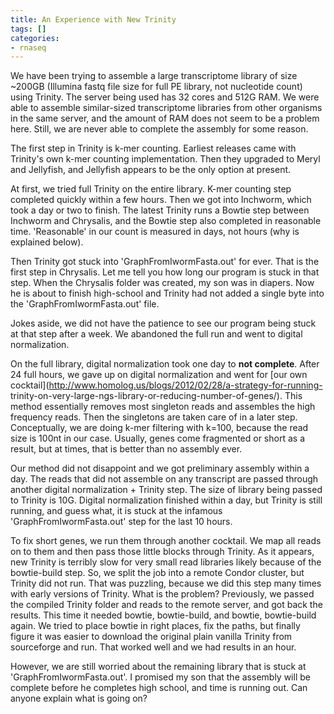 ```yaml
---
title: An Experience with New Trinity
tags: []
categories:
- rnaseq
---
```

We have been trying to assemble a large transcriptome library of size ~200GB
(Illumina fastq file size for full PE library, not nucleotide count) using
Trinity. The server being used has 32 cores and 512G RAM. We were able to
assemble similar-sized transcriptome libraries from other organisms in the
same server, and the amount of RAM does not seem to be a problem here. Still,
we are never able to complete the assembly for some reason.
<!--more-->

The first step in Trinity is k-mer counting. Earliest releases came with
Trinity's own k-mer counting implementation. Then they upgraded to Meryl and
Jellyfish, and Jellyfish appears to be the only option at present.

At first, we tried full Trinity on the entire library. K-mer counting step
completed quickly within a few hours. Then we got into Inchworm, which took a
day or two to finish. The latest Trinity runs a Bowtie step between Inchworm
and Chrysalis, and the Bowtie step also completed in reasonable time.
'Reasonable' in our count is measured in days, not hours (why is explained
below).

Then Trinity got stuck into 'GraphFromIwormFasta.out' for ever. That is the
first step in Chrysalis. Let me tell you how long our program is stuck in that
step. When the Chrysalis folder was created, my son was in diapers. Now he is
about to finish high-school and Trinity had not added a single byte into the
'GraphFromIwormFasta.out' file.

Jokes aside, we did not have the patience to see our program being stuck at
that step after a week. We abandoned the full run and went to digital
normalization.

On the full library, digital normalization took one day to **not complete**.
After 24 full hours, we gave up on digital normalization and went for [our own
cocktail](http://www.homolog.us/blogs/2012/02/28/a-strategy-for-running-
trinity-on-very-large-ngs-library-or-reducing-number-of-genes/). This method
essentially removes most singleton reads and assembles the high frequency
reads. Then the singletons are taken care of in a later step. Conceptually, we
are doing k-mer filtering with k=100, because the read size is 100nt in our
case. Usually, genes come fragmented or short as a result, but at times, that
is better than no assembly ever.

Our method did not disappoint and we got preliminary assembly within a day.
The reads that did not assemble on any transcript are passed through another
digital normalization + Trinity step. The size of library being passed to
Trinity is 10G. Digital normalization finished within a day, but Trinity is
still running, and guess what, it is stuck at the infamous
'GraphFromIwormFasta.out' step for the last 10 hours.

To fix short genes, we run them through another cocktail. We map all reads on
to them and then pass those little blocks through Trinity. As it appears, new
Trinity is terribly slow for very small read libraries likely because of the
bowtie-build step. So, we split the job into a remote Condor cluster, but
Trinity did not run. That was puzzling, because we did this step many times
with early versions of Trinity. What is the problem? Previously, we passed the
compiled Trinity folder and reads to the remote server, and got back the
results. This time it needed bowtie, bowtie-build, and bowtie, bowtie-build
again. We tried to place bowtie in right places, fix the paths, but finally
figure it was easier to download the original plain vanilla Trinity from
sourceforge and run. That worked well and we had results in an hour.

However, we are still worried about the remaining library that is stuck at
'GraphFromIwormFasta.out'. I promised my son that the assembly will be
complete before he completes high school, and time is running out. Can anyone
explain what is going on?

